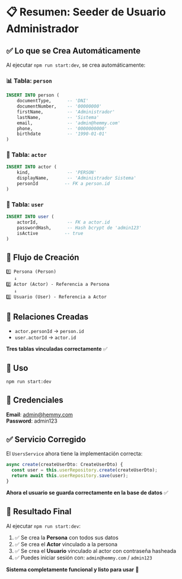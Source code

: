 # 📋 Resumen: Seeder de Usuario Administrador

## ✅ Lo que se Crea Automáticamente

Al ejecutar `npm run start:dev`, se crea automáticamente:

### 📊 Tabla: `person`

```sql
INSERT INTO person (
    documentType,      -- 'DNI'
    documentNumber,    -- '00000000'
    firstName,         -- 'Administrador'
    lastName,          -- 'Sistema'
    email,             -- 'admin@hemmy.com'
    phone,             -- '0000000000'
    birthdate          -- '1990-01-01'
)
```

### 👤 Tabla: `actor`

```sql
INSERT INTO actor (
    kind,              -- 'PERSON'
    displayName,       -- 'Administrador Sistema'
    personId          -- FK a person.id
)
```

### 🔐 Tabla: `user`

```sql
INSERT INTO user (
    actorId,           -- FK a actor.id
    passwordHash,      -- Hash bcrypt de 'admin123'
    isActive          -- true
)
```

## 🔗 Flujo de Creación

```
1️⃣ Persona (Person)
   ↓
2️⃣ Actor (Actor) - Referencia a Persona
   ↓
3️⃣ Usuario (User) - Referencia a Actor
```

## 🎯 Relaciones Creadas

- `actor.personId` → `person.id`
- `user.actorId` → `actor.id`

**Tres tablas vinculadas correctamente** ✅

## 🚀 Uso

```bash
npm run start:dev
```

## 📝 Credenciales

**Email**: admin@hemmy.com  
**Password**: admin123

## ✅ Servicio Corregido

El `UsersService` ahora tiene la implementación correcta:

```typescript
async create(createUserDto: CreateUserDto) {
  const user = this.userRepository.create(createUserDto);
  return await this.userRepository.save(user);
}
```

**Ahora el usuario se guarda correctamente en la base de datos** ✅

## 🎉 Resultado Final

Al ejecutar `npm run start:dev`:

1. ✅ Se crea la **Persona** con todos sus datos
2. ✅ Se crea el **Actor** vinculado a la persona
3. ✅ Se crea el **Usuario** vinculado al actor con contraseña hasheada
4. ✅ Puedes iniciar sesión con: `admin@hemmy.com` / `admin123`

**Sistema completamente funcional y listo para usar** 🚀
